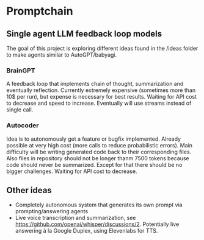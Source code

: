 # Promptchain
## Single agent LLM feedback loop models

The goal of this project is exploring different ideas found in the /ideas folder to make agents similar to AutoGPT/babyagi.

### BrainGPT
A feedback loop that implements chain of thought, summarization and eventually reflection. Currently extremely expensive (sometimes more than 10$ per run), but expense is necessary for best results. Waiting for API cost to decrease and speed to increase. Eventually will use streams instead of single call.

### Autocoder
Idea is to autonomously get a feature or bugfix implemented. Already possible at very high cost (more calls to reduce probabilistic errors). Main difficulty will be writing generated code back to their corresponding files. Also files in repository should not be longer thanm 7500 tokens because code should never be summarized. Except for that there should be no bigger challenges. Waiting for API cost to decrease.

## Other ideas

- Completely autonomous system that generates its own prompt via prompting/answering agents
- Live voice transcription and summarization, see https://github.com/openai/whisper/discussions/2. Potentially live answering à la Google Duplex, using Elevenlabs for TTS.
